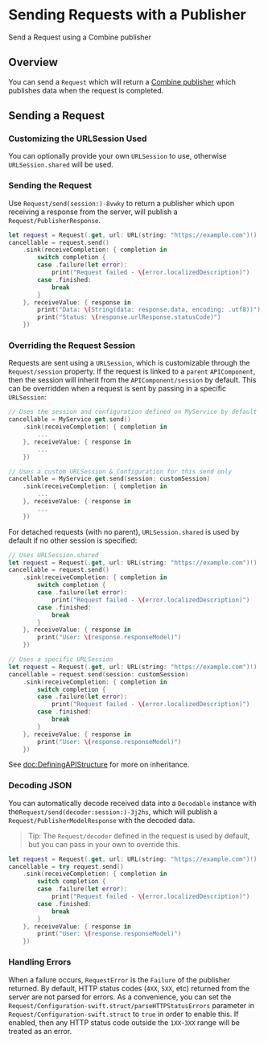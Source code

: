 # Sending Requests with a Publisher

Send a Request using a Combine publisher

## Overview

You can send a ``Request`` which will return a [Combine publisher](https://developer.apple.com/documentation/combine)
which publishes data when the request is completed.

## Sending a Request

### Customizing the URLSession Used

You can optionally provide your own `URLSession` to use, otherwise `URLSession.shared` will be used.

### Sending the Request

Use ``Request/send(session:)-8vwky`` to return a publisher which
upon receiving a response from the server, will publish a ``Request/PublisherResponse``.

```swift
let request = Request(.get, url: URL(string: "https://example.com")!)
cancellable = request.send()
    .sink(receiveCompletion: { completion in
        switch completion {
        case .failure(let error):
            print("Request failed - \(error.localizedDescription)")
        case .finished:
            break
        }
    }, receiveValue: { response in
        print("Data: \(String(data: response.data, encoding: .utf8))")
        print("Status: \(response.urlResponse.statusCode)")
    })
```

### Overriding the Request Session

Requests are sent using a `URLSession`, which is customizable through the ``Request/session`` property. If
the request is linked to a `parent` ``APIComponent``, then the session will inherit from the ``APIComponent/session`` by
default. This can be overridden when a request is sent by passing in a specific `URLSession`:

```swift
// Uses the session and configuration defined on MyService by default
cancellable = MyService.get.send()
    .sink(receiveCompletion: { completion in
        ...
    }, receiveValue: { response in
        ...
    })

// Uses a custom URLSession & Configuration for this send only
cancellable = MyService.get.send(session: customSession)
    .sink(receiveCompletion: { completion in
        ...
    }, receiveValue: { response in
        ...
    })
```

For detached requests (with no parent), `URLSession.shared` is used by default if no other session is specified:

```swift
// Uses URLSession.shared
let request = Request(.get, url: URL(string: "https://example.com")!)
cancellable = request.send()
    .sink(receiveCompletion: { completion in
        switch completion {
        case .failure(let error):
            print("Request failed - \(error.localizedDescription)")
        case .finished:
            break
        }
    }, receiveValue: { response in
        print("User: \(response.responseModel)")
    })

// Uses a specific URLSession
let request = Request(.get, url: URL(string: "https://example.com")!)
cancellable = request.send(session: customSession)
    .sink(receiveCompletion: { completion in
        switch completion {
        case .failure(let error):
            print("Request failed - \(error.localizedDescription)")
        case .finished:
            break
        }
    }, receiveValue: { response in
        print("User: \(response.responseModel)")
    })
```

See <doc:DefiningAPIStructure> for more on inheritance.

### Decoding JSON

You can automatically decode received data into a `Decodable` instance with the``Request/send(decoder:session:)-3j2hs``,
which will publish a ``Request/PublisherModelResponse`` with the decoded data.

> Tip: The ``Request/decoder`` defined in the request is used by default, but you can pass in your own to override this.

```swift
let request = Request(.get, url: URL(string: "https://example.com")!)
cancellable = try request.send()
    .sink(receiveCompletion: { completion in
        switch completion {
        case .failure(let error):
            print("Request failed - \(error.localizedDescription)")
        case .finished:
            break
        }
    }, receiveValue: { response in
        print("User: \(response.responseModel)")
    })
```

### Handling Errors

When a failure occurs, ``RequestError`` is the `Failure` of the publisher returned. By default, HTTP status codes
(`4XX`, `5XX`, etc) returned from the server are not parsed for errors. As a convenience, you can set the
``Request/Configuration-swift.struct/parseHTTPStatusErrors`` parameter in ``Request/Configuration-swift.struct`` to
`true` in order to enable this. If enabled, then any HTTP status code outside the `1XX`-`3XX` range will be treated as
an error.
